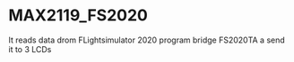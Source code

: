 # MAX2119_FS2020
It reads data drom FLightsimulator 2020 program bridge FS2020TA a send it to 3 LCDs

